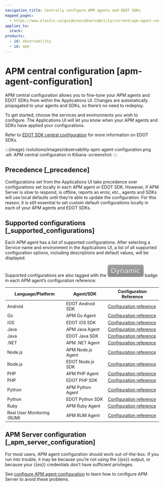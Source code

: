 ```yaml
---
navigation_title: Centrally configure APM agents and EDOT SDKs
mapped_pages:
  - https://www.elastic.co/guide/en/observability/current/apm-agent-configuration.html
applies_to:
  stack:
products:
  - id: observability
  - id: apm
---
```


# APM central configuration [apm-agent-configuration]

APM central configuration allows you to fine-tune your APM agents and EDOT SDKs from within the Applications UI. Changes are automatically propagated to your agents and SDKs, so there’s no need to redeploy.

To get started, choose the services and environments you wish to configure. The Applications UI will let you know when your APM agents and SDKs have applied your configurations.

Refer to [EDOT SDK central configuration](opentelemetry://reference/central-configuration.md) for more information on EDOT SDKs.

:::{image} /solutions/images/observability-apm-agent-configuration.png
:alt: APM central configuration in Kibana
:screenshot:
:::

## Precedence [_precedence]

Configurations set from the Applications UI take precedence over configurations set locally in each APM agent or EDOT SDK. However, if APM Server is slow to respond, is offline, reports an error, etc., agents and SDKs will use local defaults until they’re able to update the configuration. For this reason, it is still essential to set custom default configurations locally in each of your APM agents and EDOT SDKs.

## Supported configurations [_supported_configurations]

Each APM agent has a list of supported configurations. After selecting a Service name and environment in the Applications UI, a list of all supported configuration options, including descriptions and default values, will be displayed.

Supported configurations are also tagged with the ![dynamic config](/solutions/images/observability-dynamic-config.svg "") badge in each APM agent’s configuration reference:

| Language/Platform | Agent/SDK | Configuration Reference |
| --- | --- | --- |
| Android | EDOT Android SDK | [Configuration reference](opentelemetry://reference/edot-sdks/android/configuration.md) |
| Go | APM Go Agent | [Configuration reference](apm-agent-go://reference/configuration.md) |
| iOS | EDOT iOS SDK | [Configuration reference](opentelemetry://reference/edot-sdks/ios/configuration.md) |
| Java | APM Java Agent | [Configuration reference](apm-agent-java://reference/configuration.md) |
| Java | EDOT Java SDK | [Configuration reference](opentelemetry://reference/edot-sdks/java/configuration.md) |
| .NET | APM .NET Agent | [Configuration reference](apm-agent-dotnet://reference/configuration.md) |
| Node.js | APM Node.js Agent | [Configuration reference](apm-agent-nodejs://reference/configuration.md) |
| Node.js | EDOT Node.js SDK | [Configuration reference](opentelemetry://reference/edot-sdks/nodejs/configuration.md) |
| PHP | APM PHP Agent | [Configuration reference](apm-agent-php://reference/configuration.md) |
| PHP | EDOT PHP SDK | [Configuration reference](opentelemetry://reference/edot-sdks/php/configuration.md) |
| Python | APM Python Agent | [Configuration reference](apm-agent-python://reference/configuration.md) |
| Python | EDOT Python SDK | [Configuration reference](opentelemetry://reference/edot-sdks/python/configuration.md) |
| Ruby | APM Ruby Agent | [Configuration reference](apm-agent-ruby://reference/configuration.md) |
| Real User Monitoring (RUM) | APM RUM Agent | [Configuration reference](apm-agent-rum-js://reference/configuration.md) |

## APM Server configuration [_apm_server_configuration]

For most users, APM agent configuration should work out-of-the-box. If you run into trouble, it may be because you’re not using the {{es}} output, or because your {{es}} credentials don’t have sufficient privileges.

See [configure APM agent configuration](/solutions/observability/apm/configure-apm-agent-central-configuration.md) to learn how to configure APM Server to avoid these problems.

